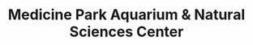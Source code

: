 ---
layout: repo
title: "Medicine Park Aquarium & Natural Sciences Center"
id: 24939
permalink: repos/24939/
---